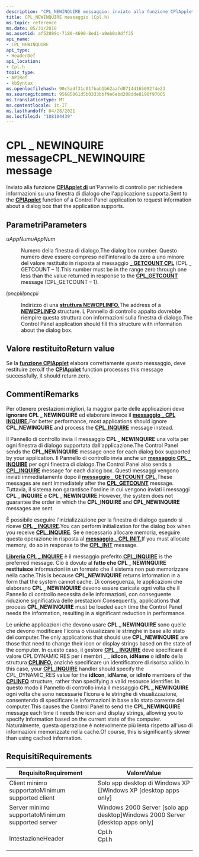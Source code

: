 ```yaml
---
description: "CPL_NEWINQUIRE messaggio: inviato alla funzione CPlApplet di un'applicazione Pannello di controllo per richiedere informazioni su una finestra di dialogo che l'applicazione supporta."
title: CPL_NEWINQUIRE messaggio (Cpl.h)
ms.topic: reference
ms.date: 05/31/2018
ms.assetid: af52889c-7180-4690-8ed1-a0eb0a9dff35
api_name:
- CPL_NEWINQUIRE
api_type:
- HeaderDef
api_location:
- Cpl.h
topic_type:
- APIRef
- kbSyntax
ms.openlocfilehash: 90c5adf31c01fbab1b62aafd0714d165092f4e23
ms.sourcegitcommit: 95685061d5b0333bbf9e6ebd208dde8190f97005
ms.translationtype: MT
ms.contentlocale: it-IT
ms.lasthandoff: 04/28/2021
ms.locfileid: "108104439"
---
```

# <a name="cpl_newinquire-message"></a><span data-ttu-id="44a14-103">CPL \_ NEWINQUIRE message</span><span class="sxs-lookup"><span data-stu-id="44a14-103">CPL\_NEWINQUIRE message</span></span>

<span data-ttu-id="44a14-104">Inviato alla funzione [**CPlApplet di**](/windows/win32/api/cpl/nc-cpl-applet_proc) un'Pannello di controllo per richiedere informazioni su una finestra di dialogo che l'applicazione supporta.</span><span class="sxs-lookup"><span data-stu-id="44a14-104">Sent to the [**CPlApplet**](/windows/win32/api/cpl/nc-cpl-applet_proc) function of a Control Panel application to request information about a dialog box that the application supports.</span></span>

## <a name="parameters"></a><span data-ttu-id="44a14-105">Parametri</span><span class="sxs-lookup"><span data-stu-id="44a14-105">Parameters</span></span>

<dl> <dt>

<span data-ttu-id="44a14-106">*uAppNum*</span><span class="sxs-lookup"><span data-stu-id="44a14-106">*uAppNum*</span></span> 
</dt> <dd>

<span data-ttu-id="44a14-107">Numero della finestra di dialogo.</span><span class="sxs-lookup"><span data-stu-id="44a14-107">The dialog box number.</span></span> <span data-ttu-id="44a14-108">Questo numero deve essere compreso nell'intervallo da zero a uno minore del valore restituito in risposta al messaggio [**\_ GETCOUNT CPL**](cpl-getcount.md) (CPL \_ GETCOUNT – 1).</span><span class="sxs-lookup"><span data-stu-id="44a14-108">This number must be in the range zero through one less than the value returned in response to the [**CPL\_GETCOUNT**](cpl-getcount.md) message (CPL\_GETCOUNT – 1).</span></span>

</dd> <dt>

<span data-ttu-id="44a14-109">*lpncpli*</span><span class="sxs-lookup"><span data-stu-id="44a14-109">*lpncpli*</span></span> 
</dt> <dd>

<span data-ttu-id="44a14-110">Indirizzo di una [**struttura NEWCPLINFO.**](/windows/win32/api/cpl/ns-cpl-newcplinfoa)</span><span class="sxs-lookup"><span data-stu-id="44a14-110">The address of a [**NEWCPLINFO**](/windows/win32/api/cpl/ns-cpl-newcplinfoa) structure.</span></span> <span data-ttu-id="44a14-111">L Pannello di controllo appalto dovrebbe riempire questa struttura con informazioni sulla finestra di dialogo.</span><span class="sxs-lookup"><span data-stu-id="44a14-111">The Control Panel application should fill this structure with information about the dialog box.</span></span>

</dd> </dl>

## <a name="return-value"></a><span data-ttu-id="44a14-112">Valore restituito</span><span class="sxs-lookup"><span data-stu-id="44a14-112">Return value</span></span>

<span data-ttu-id="44a14-113">Se la [**funzione CPlApplet**](/windows/win32/api/cpl/nc-cpl-applet_proc) elabora correttamente questo messaggio, deve restituire zero.</span><span class="sxs-lookup"><span data-stu-id="44a14-113">If the [**CPlApplet**](/windows/win32/api/cpl/nc-cpl-applet_proc) function processes this message successfully, it should return zero.</span></span>

## <a name="remarks"></a><span data-ttu-id="44a14-114">Commenti</span><span class="sxs-lookup"><span data-stu-id="44a14-114">Remarks</span></span>

<span data-ttu-id="44a14-115">Per ottenere prestazioni migliori, la maggior parte delle applicazioni deve **ignorare CPL \_ NEWINQUIRE** ed elaborare invece il [**messaggio \_ CPL INQUIRE.**](cpl-inquire.md)</span><span class="sxs-lookup"><span data-stu-id="44a14-115">For better performance, most applications should ignore **CPL\_NEWINQUIRE** and process the [**CPL\_INQUIRE**](cpl-inquire.md) message instead.</span></span>

<span data-ttu-id="44a14-116">Il Pannello di controllo invia il messaggio **CPL \_ NEWINQUIRE** una volta per ogni finestra di dialogo supportata dall'applicazione.</span><span class="sxs-lookup"><span data-stu-id="44a14-116">The Control Panel sends the **CPL\_NEWINQUIRE** message once for each dialog box supported by your application.</span></span> <span data-ttu-id="44a14-117">Il Pannello di controllo invia anche un [**messaggio CPL \_ INQUIRE**](cpl-inquire.md) per ogni finestra di dialogo.</span><span class="sxs-lookup"><span data-stu-id="44a14-117">The Control Panel also sends a [**CPL\_INQUIRE**](cpl-inquire.md) message for each dialog box.</span></span> <span data-ttu-id="44a14-118">Questi messaggi vengono inviati immediatamente dopo il [**messaggio \_ GETCOUNT CPL.**](cpl-getcount.md)</span><span class="sxs-lookup"><span data-stu-id="44a14-118">These messages are sent immediately after the [**CPL\_GETCOUNT**](cpl-getcount.md) message.</span></span> <span data-ttu-id="44a14-119">Tuttavia, il sistema non garantisce l'ordine in cui vengono inviati i messaggi **CPL \_ INQUIRE** e **CPL \_ NEWINQUIRE.**</span><span class="sxs-lookup"><span data-stu-id="44a14-119">However, the system does not guarantee the order in which the **CPL\_INQUIRE** and **CPL\_NEWINQUIRE** messages are sent.</span></span>

<span data-ttu-id="44a14-120">È possibile eseguire l'inizializzazione per la finestra di dialogo quando si riceve [**CPL \_ INQUIRE**](cpl-inquire.md).</span><span class="sxs-lookup"><span data-stu-id="44a14-120">You can perform initialization for the dialog box when you receive [**CPL\_INQUIRE**](cpl-inquire.md).</span></span> <span data-ttu-id="44a14-121">Se è necessario allocare memoria, eseguire questa operazione in risposta al [**messaggio \_ CPL INIT.**](cpl-init.md)</span><span class="sxs-lookup"><span data-stu-id="44a14-121">If you must allocate memory, do so in response to the [**CPL\_INIT**](cpl-init.md) message.</span></span>

<span data-ttu-id="44a14-122">[**Libreria CPL \_ INQUIRE**](cpl-inquire.md) è il messaggio preferito.</span><span class="sxs-lookup"><span data-stu-id="44a14-122">[**CPL\_INQUIRE**](cpl-inquire.md) is the preferred message.</span></span> <span data-ttu-id="44a14-123">Ciò è dovuto al **fatto che CPL \_ NEWINQUIRE restituisce** informazioni in un formato che il sistema non può memorizzare nella cache.</span><span class="sxs-lookup"><span data-stu-id="44a14-123">This is because **CPL\_NEWINQUIRE** returns information in a form that the system cannot cache.</span></span> <span data-ttu-id="44a14-124">Di conseguenza, le applicazioni che elaborano **CPL \_ NEWINQUIRE** devono essere caricate ogni volta che il Pannello di controllo necessita delle informazioni, con conseguente riduzione significativa delle prestazioni.</span><span class="sxs-lookup"><span data-stu-id="44a14-124">Consequently, applications that process **CPL\_NEWINQUIRE** must be loaded each time the Control Panel needs the information, resulting in a significant reduction in performance.</span></span>

<span data-ttu-id="44a14-125">Le uniche applicazioni che devono usare **CPL \_ NEWINQUIRE** sono quelle che devono modificare l'icona o visualizzare le stringhe in base allo stato del computer.</span><span class="sxs-lookup"><span data-stu-id="44a14-125">The only applications that should use **CPL\_NEWINQUIRE** are those that need to change their icon or display strings based on the state of the computer.</span></span> <span data-ttu-id="44a14-126">In questo caso, il gestore [**CPL \_ INQUIRE**](cpl-inquire.md) deve specificare il valore CPL DYNAMIC RES per i membri \_ \_ **idIcon**, **idName** o **idInfo** della struttura [**CPLINFO,**](/windows/win32/api/cpl/ns-cpl-cplinfo) anziché specificare un identificatore di risorsa valido.</span><span class="sxs-lookup"><span data-stu-id="44a14-126">In this case, your [**CPL\_INQUIRE**](cpl-inquire.md) handler should specify the CPL\_DYNAMIC\_RES value for the **idIcon**, **idName**, or **idInfo** members of the [**CPLINFO**](/windows/win32/api/cpl/ns-cpl-cplinfo) structure, rather than specifying a valid resource identifier.</span></span> <span data-ttu-id="44a14-127">In questo modo il Pannello di controllo invia il messaggio **CPL \_ NEWINQUIRE** ogni volta che sono necessarie l'icona e le stringhe di visualizzazione, consentendo di specificare le informazioni in base allo stato corrente del computer.</span><span class="sxs-lookup"><span data-stu-id="44a14-127">This causes the Control Panel to send the **CPL\_NEWINQUIRE** message each time it needs the icon and display strings, allowing you to specify information based on the current state of the computer.</span></span> <span data-ttu-id="44a14-128">Naturalmente, questa operazione è notevolmente più lenta rispetto all'uso di informazioni memorizzate nella cache.</span><span class="sxs-lookup"><span data-stu-id="44a14-128">Of course, this is significantly slower than using cached information.</span></span>

## <a name="requirements"></a><span data-ttu-id="44a14-129">Requisiti</span><span class="sxs-lookup"><span data-stu-id="44a14-129">Requirements</span></span>



| <span data-ttu-id="44a14-130">Requisito</span><span class="sxs-lookup"><span data-stu-id="44a14-130">Requirement</span></span> | <span data-ttu-id="44a14-131">Valore</span><span class="sxs-lookup"><span data-stu-id="44a14-131">Value</span></span> |
|-------------------------------------|----------------------------------------------------------------------------------|
| <span data-ttu-id="44a14-132">Client minimo supportato</span><span class="sxs-lookup"><span data-stu-id="44a14-132">Minimum supported client</span></span><br/> | <span data-ttu-id="44a14-133">Solo app desktop di Windows XP \[\]</span><span class="sxs-lookup"><span data-stu-id="44a14-133">Windows XP \[desktop apps only\]</span></span><br/>                                      |
| <span data-ttu-id="44a14-134">Server minimo supportato</span><span class="sxs-lookup"><span data-stu-id="44a14-134">Minimum supported server</span></span><br/> | <span data-ttu-id="44a14-135">Windows 2000 Server \[solo app desktop\]</span><span class="sxs-lookup"><span data-stu-id="44a14-135">Windows 2000 Server \[desktop apps only\]</span></span><br/>                             |
| <span data-ttu-id="44a14-136">Intestazione</span><span class="sxs-lookup"><span data-stu-id="44a14-136">Header</span></span><br/>                   | <dl> <span data-ttu-id="44a14-137"><dt>Cpl.h</dt></span><span class="sxs-lookup"><span data-stu-id="44a14-137"><dt>Cpl.h</dt></span></span> </dl> |



 

 
